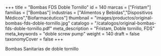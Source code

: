 +++
title = "Bombas FDS Doble Tornillo"
id = 140
marcas = ["Fristam"]
familias = ["Bombas"]
industrias = ["Alimentos y Bebidas","Dispositivos Médicos","Biofarmacéuticos"]
thumbnail = "images/productos/original-bombas-fds-doble-tornillo.jpg"
catalogo = "/catalogos/original-bombas-fds-doble-tornillo.pdf"
meta_description = "Fristam, Doble tornillo, FDS"
meta_keywords = "doble screw pump"
weight = 140
draft = false
taxonomyCover = false
+++
<p>Bombas Sanitarias de doble tornillo</p>